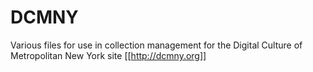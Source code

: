 # DCMNY

Various files for use in collection management for the Digital Culture of Metropolitan New York site [[http://dcmny.org]]
